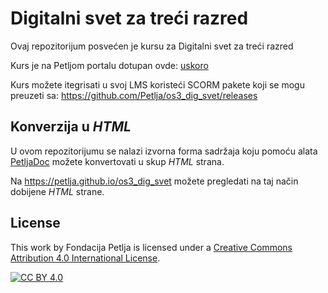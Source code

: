 # Digitalni svet za treći razred

Ovaj repozitorijum posvećen je kursu za Digitalni svet za treći razred

Kurs je na Petljom portalu dotupan ovde: [uskoro](https://petlja.org/)

Kurs možete itegrisati u svoj LMS koristeći SCORM pakete koji se mogu preuzeti sa: https://github.com/Petlja/os3_dig_svet/releases

## Konverzija u *HTML*

U ovom repozitorijumu se nalazi izvorna forma sadržaja koju pomoću alata [PetljaDoc](https://github.com/Petlja/PetljaDoc) možete konvertovati u skup *HTML* strana.

Na https://petlja.github.io/os3_dig_svet možete pregledati na taj način dobijene *HTML* strane.

## License

This work by Fondacija Petlja is licensed under a
[Creative Commons Attribution 4.0 International License][cc-by].

[![CC BY 4.0][cc-by-image]][cc-by]

[cc-by]: http://creativecommons.org/licenses/by/4.0/
[cc-by-image]: https://i.creativecommons.org/l/by/4.0/88x31.png
